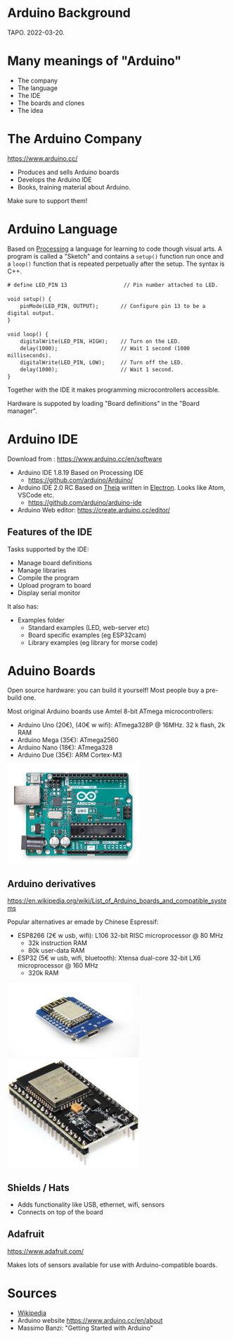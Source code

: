 # Arduino Background
TAPO. 2022-03-20.

# Many meanings of "Arduino"

* The company
* The language
* The IDE
* The boards and clones
* The idea

# The Arduino Company
https://www.arduino.cc/

* Produces and sells Arduino boards
* Develops the Arduino IDE
* Books, training material about Arduino.

Make sure to support them!


# Arduino Language

Based on [Processing](https://processing.org/) a language for learning to code though visual arts.
A program is called a "Sketch" and contains a `setup()` function run once and a `loop()` function that is repeated perpetually after the setup.
The syntax is C++.

```arduino
# define LED_PIN 13                  // Pin number attached to LED.

void setup() {
    pinMode(LED_PIN, OUTPUT);       // Configure pin 13 to be a digital output.
}

void loop() {
    digitalWrite(LED_PIN, HIGH);    // Turn on the LED.
    delay(1000);                    // Wait 1 second (1000 milliseconds).
    digitalWrite(LED_PIN, LOW);     // Turn off the LED.
    delay(1000);                    // Wait 1 second.
}
```

Together with the IDE it makes programming microcontrollers accessible.

Hardware is suppoted by loading "Board definitions" in the "Board manager".

# Arduino IDE
Download from : https://www.arduino.cc/en/software

- Arduino IDE 1.8.19 Based on Processing IDE
	- https://github.com/arduino/Arduino/
- Arduino IDE 2.0 RC Based on [Theia](https://theia-ide.org/) written in [Electron](https://www.electronjs.org/). Looks like Atom, VSCode etc.
    - https://github.com/arduino/arduino-ide
- Arduino Web editor: https://create.arduino.cc/editor/

## Features of the IDE

Tasks supported by the IDE:

* Manage board definitions
* Manage libraries
* Compile the program
* Upload program to board
* Display serial monitor

It also has:

* Examples folder
  - Standard examples (LED, web-server etc)
  - Board specific examples (eg ESP32cam)
  - Library examples (eg library for morse code)

# Aduino Boards

Open source hardware: you can build it yourself!
Most people buy a pre-build one.

Most original Arduino boards use Amtel 8-bit ATmega microcontrollers:

- Arduino Uno (20€), (40€ w wifi): ATmega328P @ 16MHz. 32 k flash, 2k RAM
- Arduino Mega (35€): ATmega2560
- Arduino Nano (18€): ATmega328 
- Arduino Due (35€): ARM Cortex-M3

![Uno](img/uno.png)

## Arduino derivatives

https://en.wikipedia.org/wiki/List_of_Arduino_boards_and_compatible_systems

Popular alternatives ar emade by Chinese Espressif:

* ESP8266 (2€ w usb, wifi): L106 32-bit RISC microprocessor @ 80 MHz
  - 32k instruction RAM
  - 80k user-data RAM
* ESP32 (5€ w usb, wifi, bluetooth): Xtensa dual-core 32-bit LX6 microprocessor @ 160 MHz
  - 320k RAM

![ESP8266](img/esp8266.png)
![ESP32](img/esp32.png)

## Shields / Hats

* Adds functionality like USB, ethernet, wifi, sensors
* Connects on top of the board


## Adafruit

https://www.adafruit.com/

Makes lots of sensors available for use with Arduino-compatible boards.


# Sources

* [Wikipedia](https://en.wikipedia.org/wiki/Arduino)
* Arduino website https://www.arduino.cc/en/about
* Massimo Banzi: "Getting Started with Arduino"
